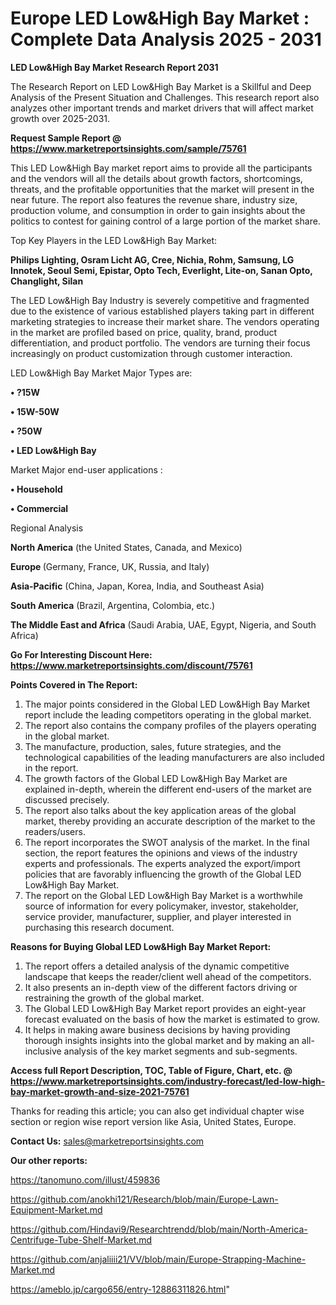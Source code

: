 # Europe LED Low&High Bay Market : Complete Data Analysis 2025 - 2031

<strong>LED Low&High Bay Market Research Report 2031</strong>

The Research Report on LED Low&High Bay Market is a Skillful and Deep Analysis of the Present Situation and Challenges. This research report also analyzes other important trends and market drivers that will affect market growth over 2025-2031.

<strong>Request Sample Report @ <a href=https://www.marketreportsinsights.com/sample/75761>https://www.marketreportsinsights.com/sample/75761</a></strong>

This LED Low&High Bay market report aims to provide all the participants and the vendors will all the details about growth factors, shortcomings, threats, and the profitable opportunities that the market will present in the near future. The report also features the revenue share, industry size, production volume, and consumption in order to gain insights about the politics to contest for gaining control of a large portion of the market share.

Top Key Players in the LED Low&High Bay Market:

<strong>Philips Lighting, Osram Licht AG, Cree, Nichia, Rohm, Samsung, LG Innotek, Seoul Semi, Epistar, Opto Tech, Everlight, Lite-on, Sanan Opto, Changlight, Silan</strong>

The LED Low&High Bay Industry is severely competitive and fragmented due to the existence of various established players taking part in different marketing strategies to increase their market share. The vendors operating in the market are profiled based on price, quality, brand, product differentiation, and product portfolio. The vendors are turning their focus increasingly on product customization through customer interaction.

LED Low&High Bay Market Major Types are:

<strong>• ?15W

• 15W-50W

• ?50W

• LED Low&High Bay</strong>

Market Major end-user applications :

<strong>• Household

• Commercial</strong>

Regional Analysis

</u><strong><b>North America</b></strong> (the United States, Canada, and Mexico)

<strong><b>Europe </b></strong>(Germany, France, UK, Russia, and Italy)

<strong><b>Asia-Pacific</b></strong> (China, Japan, Korea, India, and Southeast Asia)

<strong><b>South America</b></strong> (Brazil, Argentina, Colombia, etc.)

<strong><b>The Middle East and Africa</b></strong> (Saudi Arabia, UAE, Egypt, Nigeria, and South Africa)

<strong>Go For Interesting Discount Here: <a href=https://www.marketreportsinsights.com/discount/75761>https://www.marketreportsinsights.com/discount/75761</a></strong>

<strong>Points Covered in The Report:</strong>
<ol>
  <li>The major points considered in the Global LED Low&High Bay Market report include the leading competitors operating in the global market.</li>
  <li>The report also contains the company profiles of the players operating in the global market.</li>
  <li>The manufacture, production, sales, future strategies, and the technological capabilities of the leading manufacturers are also included in the report.</li>
  <li>The growth factors of the Global LED Low&High Bay Market are explained in-depth, wherein the different end-users of the market are discussed precisely.</li>
  <li>The report also talks about the key application areas of the global market, thereby providing an accurate description of the market to the readers/users.</li>
  <li>The report incorporates the SWOT analysis of the market. In the final section, the report features the opinions and views of the industry experts and professionals. The experts analyzed the export/import policies that are favorably influencing the growth of the Global LED Low&High Bay Market.</li>
  <li>The report on the Global LED Low&High Bay Market is a worthwhile source of information for every policymaker, investor, stakeholder, service provider, manufacturer, supplier, and player interested in purchasing this research document.</li>
</ol>
<strong>Reasons for Buying Global LED Low&High Bay Market Report:</strong>

<ol>
  <li>The report offers a detailed analysis of the dynamic competitive landscape that keeps the reader/client well ahead of the competitors.</li>
  <li>It also presents an in-depth view of the different factors driving or restraining the growth of the global market.</li>
  <li>The Global LED Low&High Bay Market report provides an eight-year forecast evaluated on the basis of how the market is estimated to grow.</li>
  <li>It helps in making aware business decisions by having providing thorough insights insights into the global market and by making an all-inclusive analysis of the key market segments and sub-segments.</li>
</ol>
<strong>Access full Report Description, TOC, Table of Figure, Chart, etc. @ <a href=https://www.marketreportsinsights.com/industry-forecast/led-low-high-bay-market-growth-and-size-2021-75761>https://www.marketreportsinsights.com/industry-forecast/led-low-high-bay-market-growth-and-size-2021-75761</a></strong>


Thanks for reading this article; you can also get individual chapter wise section or region wise report version like Asia, United States, Europe.

<strong>Contact Us:</strong>
sales@marketreportsinsights.com

<strong>Our other reports:</strong>

<a href=https://tanomuno.com/illust/459836>https://tanomuno.com/illust/459836</a>

<a href=https://github.com/anokhi121/Research/blob/main/Europe-Lawn-Equipment-Market.md>https://github.com/anokhi121/Research/blob/main/Europe-Lawn-Equipment-Market.md</a>

<a href=https://github.com/Hindavi9/Researchtrendd/blob/main/North-America-Centrifuge-Tube-Shelf-Market.md>https://github.com/Hindavi9/Researchtrendd/blob/main/North-America-Centrifuge-Tube-Shelf-Market.md</a>

<a href=https://github.com/anjaliiii21/VV/blob/main/Europe-Strapping-Machine-Market.md>https://github.com/anjaliiii21/VV/blob/main/Europe-Strapping-Machine-Market.md</a>

<a href=https://ameblo.jp/cargo656/entry-12886311826.html>https://ameblo.jp/cargo656/entry-12886311826.html</a>"
